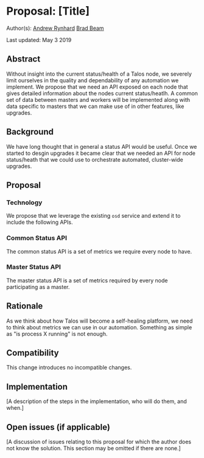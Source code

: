 # Proposal: [Title]

Author(s): [Andrew Rynhard](@andrewrynhard) [Brad Beam](@bradbeam)

Last updated: May 3 2019

## Abstract

Without insight into the current status/health of a Talos node, we severely limit ourselves in the quality and dependability of any automation we implement.
We propose that we need an API exposed on each node that gives detailed information about the nodes current status/heatlh.
A common set of data between masters and workers will be implemented along with data specific to masters that we can make use of in other features, like upgrades.

## Background

We have long thought that in general a status API would be useful.
Once we started to desgin upgrades it became clear that we needed an API for node status/heath that we could use to orchestrate automated, cluster-wide upgrades.

## Proposal

### Technology

We propose that we leverage the existing `osd` service and extend it to include the following APIs.

### Common Status API

The common status API is a set of metrics we require every node to have.

### Master Status API

The master status API is a set of metrics required by every node participating as a master.

## Rationale

As we think about how Talos will become a self-healing platform, we need to think about metrics we can use in our automation.
Something as simple as "is process X running" is not enough.


## Compatibility

This change introduces no incompatible changes.

## Implementation

[A description of the steps in the implementation, who will do them, and when.]

## Open issues (if applicable)

[A discussion of issues relating to this proposal for which the author does not
know the solution. This section may be omitted if there are none.]
